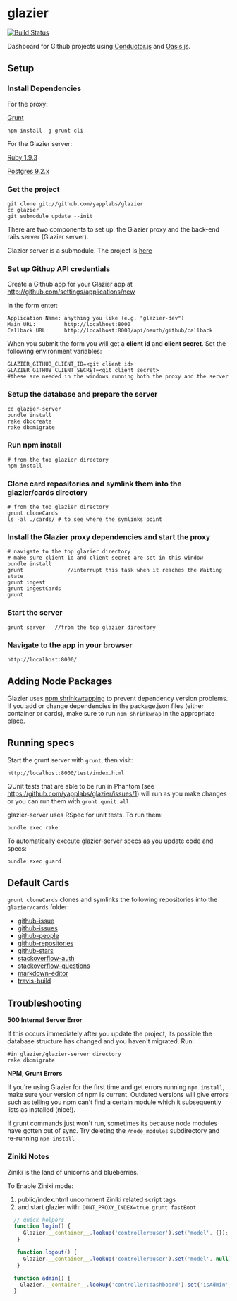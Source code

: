 glazier
==============
[![Build Status](https://travis-ci.org/yapplabs/glazier.png?branch=master)](https://travis-ci.org/yapplabs/glazier)

Dashboard for Github projects using [Conductor.js](https://github.com/tildeio/conductor.js) and
[Oasis.js](https://github.com/tildeio/oasis.js).


## Setup

### Install Dependencies

For the proxy:

[Grunt](http://gruntjs.com/)

    npm install -g grunt-cli

For the Glazier server:

[Ruby 1.9.3](http://www.ruby-lang.org/en/downloads/)

[Postgres 9.2.x](http://postgresapp.com/)

### Get the project

    git clone git://github.com/yapplabs/glazier
    cd glazier
    git submodule update --init

There are two components to set up:  the Glazier proxy and the back-end rails server (Glazier server).

Glazier server is a submodule.  The project is [here](https://github.com/yapplabs/glazier-server)

### Set up Githup API credentials

Create a Github app for your Glazier app at http://github.com/settings/applications/new

In the form enter:

    Application Name: anything you like (e.g. "glazier-dev")
    Main URL:         http://localhost:8000
    Callback URL:     http://localhost:8000/api/oauth/github/callback

When you submit the form you will get a **client id** and **client secret**. Set the following environment variables:

    GLAZIER_GITHUB_CLIENT_ID=<git client id>
    GLAZIER_GITHUB_CLIENT_SECRET=<git client secret>
    #these are needed in the windows running both the proxy and the server


### Setup the database and prepare the server

    cd glazier-server
    bundle install
    rake db:create
    rake db:migrate

### Run npm install

    # from the top glazier directory
    npm install


### Clone card repositories and symlink them into the glazier/cards directory

    # from the top glazier directory
    grunt cloneCards
    ls -al ./cards/ # to see where the symlinks point

### Install the Glazier proxy dependencies and start the proxy

    # navigate to the top glazier directory
    # make sure client id and client secret are set in this window
    bundle install
    grunt              //interrupt this task when it reaches the Waiting state
    grunt ingest
    grunt ingestCards
    grunt

### Start the server

    grunt server   //from the top glazier directory

### Navigate to the app in your browser

    http://localhost:8000/

## Adding Node Packages

Glazier uses [npm shrinkwrapping](https://npmjs.org/doc/shrinkwrap.html) to prevent
dependency version problems.  If you add or change dependencies in the package.json
files (either container or cards), make sure to run `npm shrinkwrap` in the appropriate
place.

## Running specs

Start the grunt server with `grunt`, then visit:

    http://localhost:8000/test/index.html

QUnit tests that are able to be run in Phantom (see https://github.com/yapplabs/glazier/issues/1)
will run as you make changes or you can run them with `grunt qunit:all`

glazier-server uses RSpec for unit tests. To run them:

    bundle exec rake

To automatically execute glazier-server specs as you update code and specs:

    bundle exec guard

## Default Cards

`grunt cloneCards` clones and symlinks the following repositories into the `glazier/cards` folder:

  * [github-issue](https://github.com/yapplabs/glazier-github-issue)
  * [github-issues](https://github.com/yapplabs/glazier-github-issues)
  * [github-people](https://github.com/yapplabs/glazier-github-people)
  * [github-repositories](https://github.com/yapplabs/glazier-github-repositories)
  * [github-stars](https://github.com/yapplabs/glazier-github-stars)
  * [stackoverflow-auth](https://github.com/yapplabs/glazier-stackoverflow)
  * [stackoverflow-questions](https://github.com/yapplabs/glazier-stackoverflow)
  * [markdown-editor](https://github.com/yapplabs/glazier-markdown-editor)
  * [travis-build](https://github.com/yapplabs/glazier-travis-build)

## Troubleshooting

**500 Internal Server Error**

If this occurs immediately after you update the project, its possible the database structure has
changed and you haven't migrated.  Run:

    #in glazier/glazier-server directory
    rake db:migrate

**NPM, Grunt Errors**

If you're using Glazier for the first time and get errors running `npm install`, make sure
your version of npm is current. Outdated versions will give errors such as telling you npm
can't find a certain module which it subsequently lists as installed (nice!).

If grunt commands just won't run, sometimes its because node modules have gotten out of
sync. Try deleting the `/node_modules` subdirectory and re-running `npm install`


### Ziniki Notes

Ziniki is the land of unicorns and blueberries.

To Enable Ziniki mode:

1. public/index.html uncomment Ziniki related script tags
2. and start glazier with: `DONT_PROXY_INDEX=true grunt fastBoot`

```javascript
  // quick helpers
  function login() {
     Glazier.__container__.lookup('controller:user').set('model', {});
   }

   function logout() {
     Glazier.__container__.lookup('controller:user').set('model', null);
   }

  function admin() {
    Glazier.__container__.lookup('controller:dashboard').set('isAdmin', true);
  }
```

